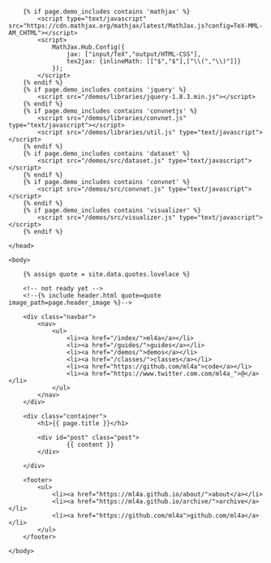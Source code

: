 <!DOCTYPE html>
<html>
	<head>
		<meta charset="utf-8">			
		<title>{{ page.title }}</title>
		<link rel="stylesheet" type="text/css" href="/css/main.css">
		<link rel="icon" href="/images/favicon.png">
		
		{% if page.demo_includes contains 'mathjax' %}
			<script type="text/javascript" src="https://cdn.mathjax.org/mathjax/latest/MathJax.js?config=TeX-MML-AM_CHTML"></script>
			<script>
				MathJax.Hub.Config({
					jax: ["input/TeX","output/HTML-CSS"],
					tex2jax: {inlineMath: [["$","$"],["\\(","\\)"]]}
				});
			</script>
		{% endif %}
		{% if page.demo_includes contains 'jquery' %}
			<script src="/demos/libraries/jquery-1.8.3.min.js"></script>
		{% endif %}
		{% if page.demo_includes contains 'convnetjs' %}
			<script src="/demos/libraries/convnet.js" type="text/javascript"></script>
			<script src="/demos/libraries/util.js" type="text/javascript"></script>
		{% endif %}
		{% if page.demo_includes contains 'dataset' %}
			<script src="/demos/src/dataset.js" type="text/javascript"></script>
		{% endif %}
		{% if page.demo_includes contains 'convnet' %}
			<script src="/demos/src/convnet.js" type="text/javascript"></script>
		{% endif %}
		{% if page.demo_includes contains 'visualizer' %}
			<script src="/demos/src/visualizer.js" type="text/javascript"></script>
		{% endif %}
	
	</head>
	
	<body>

		{% assign quote = site.data.quotes.lovelace %}

		<!-- not ready yet -->
		<!--{% include header.html quote=quote image_path=page.header_image %}--> 

		<div class="navbar">
			<nav>
		    	<ul>
					<li><a href="/index/">ml4a</a></li>
					<li><a href="/guides/">guides</a></li>
					<li><a href="/demos/">demos</a></li>
					<li><a href="/classes/">classes</a></li>
					<li><a href="https://github.com/ml4a">code</a></li>
					<li><a href="https://www.twitter.com.com/ml4a_">@</a></li>
		    	</ul>
			</nav>
		</div>

		<div class="container">
			<h1>{{ page.title }}</h1>
			
			<div id="post" class="post">
					{{ content }}
			</div>

		</div>
		
		<footer>
    		<ul>
				<li><a href="https://ml4a.github.io/about/">about</a></li>
				<li><a href="https://ml4a.github.io/archive/">archive</a></li>
				<li><a href="https://github.com/ml4a">github.com/ml4a</a></li>
			</ul>
		</footer>

	</body>
</html>